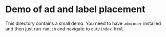 # Demo of ad and label placement

This directory contains a small demo. You need to have `admincer` installed and
then just run `run.sh` and navigate to `out/index.html`.
